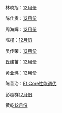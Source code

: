 林晓旭：[12月份](林晓旭/index.md)

陈仕贵：[12月份](陈仕贵/index.md)

周海辉：[12月份](周海辉/index.md)

陈槿：[12月份](陈槿/index.md)

吴传荣：[12月份](吴传荣/index.md)

丘建苗：[12月份](丘建苗/index.md)

黄业炜：[12月份](黄业炜/index.md)

陈善治：[Ef Core性能调优](陈善治/index.md)

彭超群[12月份](彭超群/index.md)

黄乾[12月份](黄乾/index.md)
